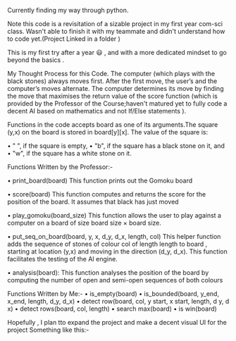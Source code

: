 Currently finding my way through python.

Note this code is a revisitation of a sizable project in my first year com-sci class.  Wasn't able to finish it with my teammate and didn't understand how to code yet.(Project Linked in a folder )

This is my first try after a year 😃 , and with a more dedicated mindset to go beyond the basics  .  

My Thought Process for this Code.
    The computer (which plays with the black stones) always moves first. After the first move, the user’s and the computer’s moves alternate. The computer determines its move by finding the move that maximises the return value of the score function (which is provided by the Professor of the Course;haven't matured yet to fully code a decent AI based on mathematics and not If/Else statements  ).

Functions in the code accepts board as one of its arguments.The square (y,x) on the board is stored in board[y][x]. The value of the square is:

• " ", if the square is empty,
• "b", if the square has a black stone on it, and
• "w", if the square has a white stone on it.

Functions Written by the Professor:-

• print_board(board)
This function prints out the Gomoku board

• score(board)
This function computes and returns the score for the position of the board. It assumes that black
has just moved

• play_gomoku(board_size)
This function allows the user to play against a computer on a board of size board size × board size.

• put_seq_on_board(board, y, x, d_y, d_x, length, col)
This helper function adds the sequence of stones of colour col of length length to board , starting
at location (y,x) and moving in the direction (d_y, d_x). This function facilitates the testing of
the AI engine.

• analysis(board):
This function analyses the position of the board by computing the number of open and semi-open
sequences of both colours

Functions Written by Me:-
•    is_empty(board)
•    is_bounded(board, y_end, x_end, length, d_y, d_x)
•    detect row(board, col, y start, x start, length, d y, d x)
•    detect rows(board, col, length)
•    search max(board)
•    is win(board)

Hopefully , I plan tto expand the project and make a decent visual UI for the project 
Something like this:-

